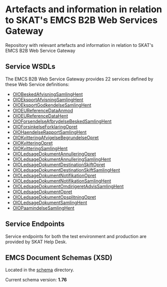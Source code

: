# Artefacts and information in relation to SKAT's EMCS B2B Web Services Gateway 

Repository with relevant artefacts and information in relation to SKAT's EMCS B2B Web Service Gateway 

## Service WSDLs

The EMCS B2B Web Service Gateway provides 22 services defined by these Web Service definitions:

* [OIOBeskedAfvisningSamlingHent](wsdl/OIOBeskedAfvisningSamlingHent/OIOBeskedAfvisningSamlingHent.wsdl)
* [OIOEksportAfvisningSamlingHent](wsdl/OIOEksportAfvisningSamlingHent/OIOEksportAfvisningSamlingHent.wsdl)
* [OIOEksportGodkendelseSamlingHent](wsdl/OIOEksportGodkendelseSamlingHent/OIOEksportGodkendelseSamlingHent.wsdl)
* [OIOEUReferenceDataAnmod](wsdl/OIOEUReferenceDataAnmod/OIOEUReferenceDataAnmod.wsdl)
* [OIOEUReferenceDataHent](wsdl/OIOEUReferenceDataHent/OIOEUReferenceDataHent.wsdl)
* [OIOForsendelseAfbrydelseBeskedSamlingHent](wsdl/OIOForsendelseAfbrydelseBeskedSamlingHent/OIOForsendelseAfbrydelseBeskedSamlingHent.wsdl)
* [OIOForsinkelseForklaringOpret](wsdl/OIOForsinkelseForklaringOpret/OIOForsinkelseForklaringOpret.wsdl)
* [OIOHaendelseRapportSamlingHent](wsdl/OIOHaendelseRapportSamlingHent/OIOHaendelseRapportSamlingHent.wsdl)
* [OIOKvitteringAfvigelseBegrundelseOpret](wsdl/OIOKvitteringAfvigelseBegrundelseOpret/OIOKvitteringAfvigelseBegrundelseOpret.wsdl)
* [OIOKvitteringOpret](wsdl/OIOKvitteringOpret/OIOKvitteringOpret.wsdl)
* [OIOKvitteringSamlingHent](wsdl/OIOKvitteringSamlingHent/OIOKvitteringSamlingHent.wsdl)
* [OIOLedsageDokumentAnnulleringOpret](wsdl/OIOLedsageDokumentAnnulleringOpret/OIOLedsageDokumentAnnulleringOpret.wsdl)
* [OIOLedsageDokumentAnnulleringSamlingHent](wsdl/OIOLedsageDokumentAnnulleringSamlingHent/OIOLedsageDokumentAnnulleringSamlingHent.wsdl)
* [OIOLedsageDokumentDestinationSkiftOpret](wsdl/OIOLedsageDokumentDestinationSkiftOpret/OIOLedsageDokumentDestinationSkiftOpret.wsdl)
* [OIOLedsageDokumentDestinationSkiftSamlingHent](wsdl/OIOLedsageDokumentDestinationSkiftSamlingHent/OIOLedsageDokumentDestinationSkiftSamlingHent.wsdl)
* [OIOLedsageDokumentNotifikationOpret](wsdl/OIOLedsageDokumentNotifikationOpret/OIOLedsageDokumentNotifikationOpret.wsdl)
* [OIOLedsageDokumentNotifikationSamlingHent](wsdl/OIOLedsageDokumentNotifikationSamlingHent/OIOLedsageDokumentNotifikationSamlingHent.wsdl)
* [OIOLedsageDokumentOmdirigeretAdvisSamlingHent](wsdl/OIOLedsageDokumentOmdirigeretAdvisSamlingHent/.wsdl)
* [OIOLedsageDokumentOpret](wsdl/OIOLedsageDokumentOpret/OIOLedsageDokumentOpret.wsdl)
* [OIOLedsageDokumentOpsplitningOpret](wsdl/OIOLedsageDokumentOpsplitningOpret/OIOLedsageDokumentOpsplitningOpret.wsdl)
* [OIOLedsageDokumentSamlingHent](wsdl/OIOLedsageDokumentSamlingHent/OIOLedsageDokumentSamlingHent.wsdl)
* [OIOPaamindelseSamlingHent](wsdl/OIOPaamindelseSamlingHent/OIOPaamindelseSamlingHent.wsdl)

## Service Endpoints

Service endpoints for both the test environment and production are provided by SKAT Help Desk.

## EMCS Document Schemas (XSD)

Located in the [schema](schema) directory.

Current schema version: **1.76**

